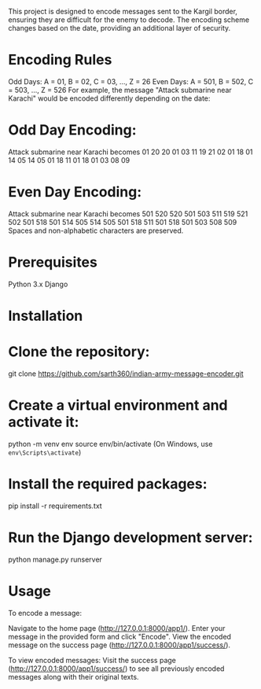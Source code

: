 This project is designed to encode messages sent to the Kargil border, ensuring they are difficult for the enemy to decode. The encoding scheme changes based on the date, providing an additional layer of security.

# Encoding Rules
Odd Days:
A = 01, B = 02, C = 03, ..., Z = 26
Even Days:
A = 501, B = 502, C = 503, ..., Z = 526
For example, the message "Attack submarine near Karachi" would be encoded differently depending on the date:

# Odd Day Encoding:
Attack submarine near Karachi becomes 01 20 20 01 03 11 19 21 02 01 18 01 14 05 14 05 01 18 11 01 18 01 03 08 09
# Even Day Encoding:
Attack submarine near Karachi becomes 501 520 520 501 503 511 519 521 502 501 518 501 514 505 514 505 501 518 511 501 518 501 503 508 509
Spaces and non-alphabetic characters are preserved.

# Prerequisites
Python 3.x
Django

# Installation
# Clone the repository:
git clone https://github.com/sarth360/indian-army-message-encoder.git

# Create a virtual environment and activate it:
python -m venv env
source env/bin/activate (On Windows, use `env\Scripts\activate`)

# Install the required packages:
pip install -r requirements.txt
# Run the Django development server:
python manage.py runserver

# Usage
To encode a message:

Navigate to the home page (http://127.0.0.1:8000/app1/).
Enter your message in the provided form and click "Encode".
View the encoded message on the success page (http://127.0.0.1:8000/app1/success/).

To view encoded messages:
Visit the success page (http://127.0.0.1:8000/app1/success/) to see all previously encoded messages along with their original texts.


